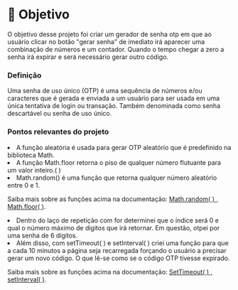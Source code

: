 # 🚩 Objetivo
<p>O objetivo desse projeto foi criar um gerador de senha otp em que ao usuário clicar no botão "gerar senha" de imediato irá aparecer uma combinação de números e um contador. Quando o tempo chegar a zero a senha irá expirar e será necessário gerar outro código. </p>
<h3>Definição</h3>
<p>Uma senha de uso único (OTP) é uma sequência de números e/ou caracteres que é gerada e enviada a um usuário para ser usada em uma única tentativa de login ou transação. Também denominada como senha descartável ou senha de uso único.</p>
<h3>Pontos relevantes do projeto</h3>
<li>A função aleatória é usada para gerar OTP aleatório que é predefinido na biblioteca Math.</li>
<li>A função Math.floor retorna o piso de qualquer número flutuante para um valor inteiro.( )</li>
<li>Math.random() é uma função que retorna qualquer número aleatório entre 0 e 1.</li>
<p>Saiba mais sobre as funções acima na documentação: <a href="https://developer.mozilla.org/pt-BR/docs/Web/JavaScript/Reference/Global_Objects/Math/random#:~:text=A%20fun%C3%A7%C3%A3o%20Math.,dimensionar%20para%20um%20intervalo%20desejado.">Math.random( ) , <a href="https://developer.mozilla.org/pt-BR/docs/Web/JavaScript/Reference/Global_Objects/Math/floor#:~:text=A%20fun%C3%A7%C3%A3o%20Math.,dentre%20o%20n%C3%BAmero%20%22x%22.">Math.floor( )</a>.</p>
<li>Dentro do laço de repetição com for determinei que o índice será 0 e qual o número máximo de digitos que irá retornar. Em questão, otpei por uma senha de 6 dígitos.</li>
<li>Além disso, com setTimeout( ) e setInterval( ) criei uma função para que a cada 10 minutos a página seja recarregada forçando o usuário a precisar gerar um novo código. O que lê-se como se o código OTP tivesse expirado.</li>
<p>Saiba mais sobre as funções acima na documentação: <a href="https://developer.mozilla.org/en-US/docs/Web/API/setTimeout">SetTimeout( ) , <a href="https://developer.mozilla.org/pt-BR/docs/Web/API/setInterval">setInterval( )</a>.</p>
